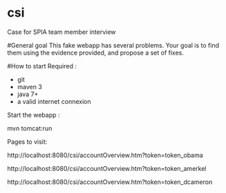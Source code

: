 # csi
Case for SPIA team member interview

#General goal
This fake webapp has several problems. Your goal is to find them using the evidence provided, and propose a set of fixes.

#How to start
Required :
- git
- maven 3
- java 7+
- a valid internet connexion

Start the webapp :

mvn tomcat:run

Pages to visit:

http://localhost:8080/csi/accountOverview.htm?token=token_obama

http://localhost:8080/csi/accountOverview.htm?token=token_amerkel

http://localhost:8080/csi/accountOverview.htm?token=token_dcameron


